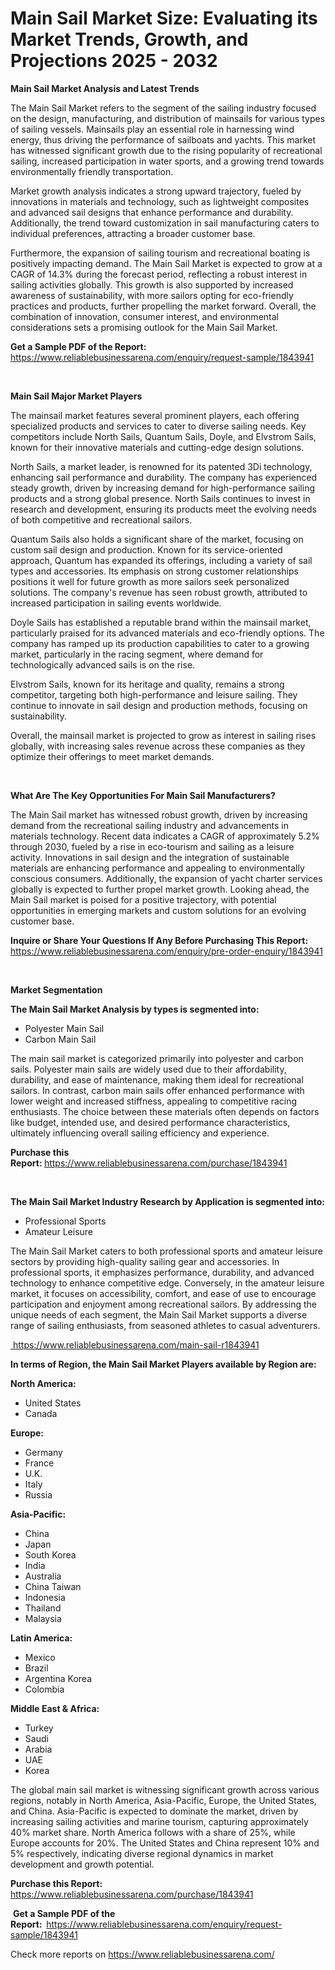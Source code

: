 <p><h1>Main Sail Market Size: Evaluating its Market Trends, Growth, and Projections 2025 - 2032</h1></p><p><strong>Main Sail Market Analysis and Latest Trends</strong></p>
<p><p>The Main Sail Market refers to the segment of the sailing industry focused on the design, manufacturing, and distribution of mainsails for various types of sailing vessels. Mainsails play an essential role in harnessing wind energy, thus driving the performance of sailboats and yachts. This market has witnessed significant growth due to the rising popularity of recreational sailing, increased participation in water sports, and a growing trend towards environmentally friendly transportation.</p><p>Market growth analysis indicates a strong upward trajectory, fueled by innovations in materials and technology, such as lightweight composites and advanced sail designs that enhance performance and durability. Additionally, the trend toward customization in sail manufacturing caters to individual preferences, attracting a broader customer base.</p><p>Furthermore, the expansion of sailing tourism and recreational boating is positively impacting demand. The Main Sail Market is expected to grow at a CAGR of 14.3% during the forecast period, reflecting a robust interest in sailing activities globally. This growth is also supported by increased awareness of sustainability, with more sailors opting for eco-friendly practices and products, further propelling the market forward. Overall, the combination of innovation, consumer interest, and environmental considerations sets a promising outlook for the Main Sail Market.</p></p>
<p><strong>Get a Sample PDF of the Report:&nbsp;</strong> <a href="https://www.reliablebusinessarena.com/enquiry/request-sample/1843941?utm_campaign=2532&utm_medium=2&utm_source=Github&utm_content=ia&utm_term=09042025&utm_id=main-sail">https://www.reliablebusinessarena.com/enquiry/request-sample/1843941</a></p>
<p>&nbsp;</p>
<p><strong>Main Sail Major Market Players</strong></p>
<p><p>The mainsail market features several prominent players, each offering specialized products and services to cater to diverse sailing needs. Key competitors include North Sails, Quantum Sails, Doyle, and Elvstrom Sails, known for their innovative materials and cutting-edge design solutions.</p><p>North Sails, a market leader, is renowned for its patented 3Di technology, enhancing sail performance and durability. The company has experienced steady growth, driven by increasing demand for high-performance sailing products and a strong global presence. North Sails continues to invest in research and development, ensuring its products meet the evolving needs of both competitive and recreational sailors.</p><p>Quantum Sails also holds a significant share of the market, focusing on custom sail design and production. Known for its service-oriented approach, Quantum has expanded its offerings, including a variety of sail types and accessories. Its emphasis on strong customer relationships positions it well for future growth as more sailors seek personalized solutions. The company's revenue has seen robust growth, attributed to increased participation in sailing events worldwide.</p><p>Doyle Sails has established a reputable brand within the mainsail market, particularly praised for its advanced materials and eco-friendly options. The company has ramped up its production capabilities to cater to a growing market, particularly in the racing segment, where demand for technologically advanced sails is on the rise.</p><p>Elvstrom Sails, known for its heritage and quality, remains a strong competitor, targeting both high-performance and leisure sailing. They continue to innovate in sail design and production methods, focusing on sustainability.</p><p>Overall, the mainsail market is projected to grow as interest in sailing rises globally, with increasing sales revenue across these companies as they optimize their offerings to meet market demands.</p></p>
<p>&nbsp;</p>
<p><strong>What Are The Key Opportunities For Main Sail Manufacturers?</strong></p>
<p><p>The Main Sail market has witnessed robust growth, driven by increasing demand from the recreational sailing industry and advancements in materials technology. Recent data indicates a CAGR of approximately 5.2% through 2030, fueled by a rise in eco-tourism and sailing as a leisure activity. Innovations in sail design and the integration of sustainable materials are enhancing performance and appealing to environmentally conscious consumers. Additionally, the expansion of yacht charter services globally is expected to further propel market growth. Looking ahead, the Main Sail market is poised for a positive trajectory, with potential opportunities in emerging markets and custom solutions for an evolving customer base.</p></p>
<p><strong>Inquire or Share Your Questions If Any Before Purchasing This Report:</strong> <a href="https://www.reliablebusinessarena.com/enquiry/pre-order-enquiry/1843941?utm_campaign=2532&utm_medium=2&utm_source=Github&utm_content=ia&utm_term=09042025&utm_id=main-sail">https://www.reliablebusinessarena.com/enquiry/pre-order-enquiry/1843941</a></p>
<p>&nbsp;</p>
<p><strong>Market Segmentation</strong></p>
<p><strong>The Main Sail Market Analysis by types is segmented into:</strong></p>
<p><ul><li>Polyester Main Sail</li><li>Carbon Main Sail</li></ul></p>
<p><p>The main sail market is categorized primarily into polyester and carbon sails. Polyester main sails are widely used due to their affordability, durability, and ease of maintenance, making them ideal for recreational sailors. In contrast, carbon main sails offer enhanced performance with lower weight and increased stiffness, appealing to competitive racing enthusiasts. The choice between these materials often depends on factors like budget, intended use, and desired performance characteristics, ultimately influencing overall sailing efficiency and experience.</p></p>
<p><strong>Purchase this Report:&nbsp;</strong><a href="https://www.reliablebusinessarena.com/purchase/1843941?utm_campaign=2532&utm_medium=2&utm_source=Github&utm_content=ia&utm_term=09042025&utm_id=main-sail">https://www.reliablebusinessarena.com/purchase/1843941</a></p>
<p>&nbsp;</p>
<p><strong>The Main Sail Market Industry Research by Application is segmented into:</strong></p>
<p><ul><li>Professional Sports</li><li>Amateur Leisure</li></ul></p>
<p><p>The Main Sail Market caters to both professional sports and amateur leisure sectors by providing high-quality sailing gear and accessories. In professional sports, it emphasizes performance, durability, and advanced technology to enhance competitive edge. Conversely, in the amateur leisure market, it focuses on accessibility, comfort, and ease of use to encourage participation and enjoyment among recreational sailors. By addressing the unique needs of each segment, the Main Sail Market supports a diverse range of sailing enthusiasts, from seasoned athletes to casual adventurers.</p></p>
<p><a href="https://www.reliablebusinessarena.com/main-sail-r1843941?utm_campaign=2532&utm_medium=2&utm_source=Github&utm_content=ia&utm_term=09042025&utm_id=main-sail">&nbsp;https://www.reliablebusinessarena.com/main-sail-r1843941</a></p>
<p><strong>In terms of Region, the Main Sail Market Players available by Region are:</strong></p>
<p>
    <p> <strong> North America: </strong>
        <ul>
            <li>United States</li>
            <li>Canada</li>
        </ul>
        </p> 
    <p> <strong> Europe: </strong>
        <ul>
            <li>Germany</li>
            <li>France</li>
            <li>U.K.</li>
            <li>Italy</li>
            <li>Russia</li>
        </ul>
        </p> 
    <p> <strong> Asia-Pacific: </strong>
        <ul>
            <li>China</li>
            <li>Japan</li>
            <li>South Korea</li>
            <li>India</li>
            <li>Australia</li>
            <li>China Taiwan</li>
            <li>Indonesia</li>
            <li>Thailand</li>
            <li>Malaysia</li>
        </ul>
        </p> 
    <p> <strong> Latin America: </strong>
        <ul>
            <li>Mexico</li>
            <li>Brazil</li>
            <li>Argentina Korea</li>
            <li>Colombia</li>
        </ul>
        </p> 
    <p> <strong> Middle East & Africa: </strong>
        <ul>
            <li>Turkey</li>
            <li>Saudi</li>
            <li>Arabia</li>
            <li>UAE</li>
            <li>Korea</li>
        </ul>
    </p>
    </p>
<p><p>The global main sail market is witnessing significant growth across various regions, notably in North America, Asia-Pacific, Europe, the United States, and China. Asia-Pacific is expected to dominate the market, driven by increasing sailing activities and marine tourism, capturing approximately 40% market share. North America follows with a share of 25%, while Europe accounts for 20%. The United States and China represent 10% and 5% respectively, indicating diverse regional dynamics in market development and growth potential.</p></p>
<p><strong>Purchase this Report: </strong><a href="https://www.reliablebusinessarena.com/purchase/1843941?utm_campaign=2532&utm_medium=2&utm_source=Github&utm_content=ia&utm_term=09042025&utm_id=main-sail">https://www.reliablebusinessarena.com/purchase/1843941</a></p>
<p>&nbsp;<strong>Get a Sample PDF of the Report:&nbsp;&nbsp;</strong><a href="https://www.reliablebusinessarena.com/enquiry/request-sample/1843941?utm_campaign=2532&utm_medium=2&utm_source=Github&utm_content=ia&utm_term=09042025&utm_id=main-sail">https://www.reliablebusinessarena.com/enquiry/request-sample/1843941</a></p>
<p><strong></strong></p>
<p>Check more reports on <a href="https://www.reliablebusinessarena.com/?utm_campaign=2532&utm_medium=2&utm_source=Github&utm_content=ia&utm_term=09042025&utm_id=main-sail">https://www.reliablebusinessarena.com/</a></p>